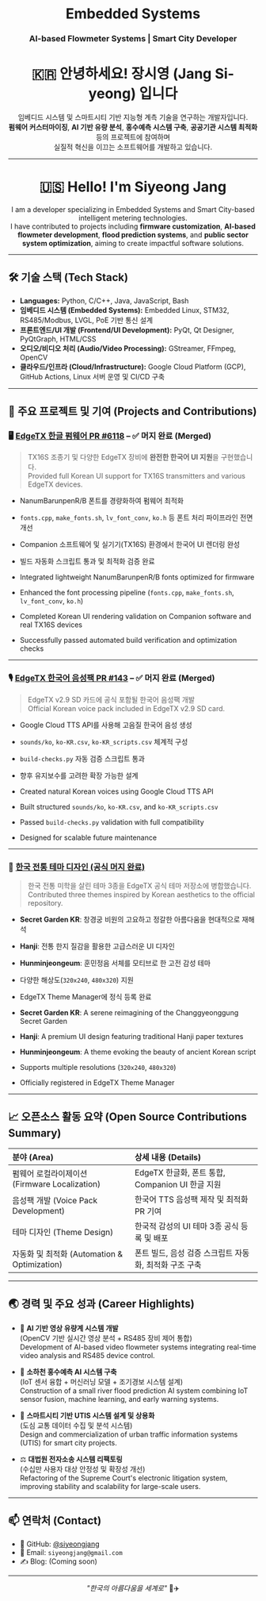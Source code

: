 <p align="center">
  <h1 align="center">Embedded Systems</h1>
  <h3 align="center">AI-based Flowmeter Systems | Smart City Developer</h3>
</p>

<h1 align="center">🇰🇷 안녕하세요! 장시영 (Jang Si-yeong) 입니다</h1>

<p align="center">
  임베디드 시스템 및 스마트시티 기반 지능형 계측 기술을 연구하는 개발자입니다.<br>
  <strong>펌웨어 커스터마이징</strong>, <strong>AI 기반 유량 분석</strong>, <strong>홍수예측 시스템 구축</strong>, <strong>공공기관 시스템 최적화</strong> 등의 프로젝트에 참여하며<br>
  실질적 혁신을 이끄는 소프트웨어를 개발하고 있습니다.
</p>

---

<h1 align="center">🇺🇸 Hello! I'm Siyeong Jang</h1>

<p align="center">
  I am a developer specializing in Embedded Systems and Smart City-based intelligent metering technologies.<br>
  I have contributed to projects including <strong>firmware customization</strong>, <strong>AI-based flowmeter development</strong>, <strong>flood prediction systems</strong>, and <strong>public sector system optimization</strong>, aiming to create impactful software solutions.
</p>

---

## 🛠️ 기술 스택 (Tech Stack)

- **Languages:** Python, C/C++, Java, JavaScript, Bash
- **임베디드 시스템 (Embedded Systems):** Embedded Linux, STM32, RS485/Modbus, LVGL, PoE 기반 통신 설계
- **프론트엔드/UI 개발 (Frontend/UI Development):** PyQt, Qt Designer, PyQtGraph, HTML/CSS
- **오디오/비디오 처리 (Audio/Video Processing):** GStreamer, FFmpeg, OpenCV
- **클라우드/인프라 (Cloud/Infrastructure):** Google Cloud Platform (GCP), GitHub Actions, Linux 서버 운영 및 CI/CD 구축

---

## 🚀 주요 프로젝트 및 기여 (Projects and Contributions)

### 🖥️ [EdgeTX 한글 펌웨어 PR #6118](https://github.com/EdgeTX/edgetx/pull/6118) – ✅ 머지 완료 (Merged)
> TX16S 조종기 및 다양한 EdgeTX 장비에 **완전한 한국어 UI 지원**을 구현했습니다.  
> Provided full Korean UI support for TX16S transmitters and various EdgeTX devices.

- NanumBarunpenR/B 폰트를 경량화하여 펌웨어 최적화
- `fonts.cpp`, `make_fonts.sh`, `lv_font_conv`, `ko.h` 등 폰트 처리 파이프라인 전면 개선
- Companion 소프트웨어 및 실기기(TX16S) 환경에서 한국어 UI 렌더링 완성
- 빌드 자동화 스크립트 통과 및 최적화 검증 완료

- Integrated lightweight NanumBarunpenR/B fonts optimized for firmware
- Enhanced the font processing pipeline (`fonts.cpp`, `make_fonts.sh`, `lv_font_conv`, `ko.h`)
- Completed Korean UI rendering validation on Companion software and real TX16S devices
- Successfully passed automated build verification and optimization checks

---

### 🎙️ [EdgeTX 한국어 음성팩 PR #143](https://github.com/EdgeTX/edgetx-sdcard-sounds/pull/143) – ✅ 머지 완료 (Merged)
> EdgeTX v2.9 SD 카드에 공식 포함될 한국어 음성팩 개발  
> Official Korean voice pack included in EdgeTX v2.9 SD card.

- Google Cloud TTS API를 사용해 고음질 한국어 음성 생성
- `sounds/ko`, `ko-KR.csv`, `ko-KR_scripts.csv` 체계적 구성
- `build-checks.py` 자동 검증 스크립트 통과
- 향후 유지보수를 고려한 확장 가능한 설계

- Created natural Korean voices using Google Cloud TTS API
- Built structured `sounds/ko`, `ko-KR.csv`, and `ko-KR_scripts.csv`
- Passed `build-checks.py` validation with full compatibility
- Designed for scalable future maintenance

---

### 🎨 [한국 전통 테마 디자인 (공식 머지 완료)](https://github.com/EdgeTX/themes)
> 한국 전통 미학을 살린 테마 3종을 EdgeTX 공식 테마 저장소에 병합했습니다.  
> Contributed three themes inspired by Korean aesthetics to the official repository.

- **Secret Garden KR**: 창경궁 비원의 고요하고 정갈한 아름다움을 현대적으로 재해석
- **Hanji**: 전통 한지 질감을 활용한 고급스러운 UI 디자인
- **Hunminjeongeum**: 훈민정음 서체를 모티브로 한 고전 감성 테마
- 다양한 해상도(`320x240`, `480x320`) 지원
- EdgeTX Theme Manager에 정식 등록 완료

- **Secret Garden KR**: A serene reimagining of the Changgyeonggung Secret Garden
- **Hanji**: A premium UI design featuring traditional Hanji paper textures
- **Hunminjeongeum**: A theme evoking the beauty of ancient Korean script
- Supports multiple resolutions (`320x240`, `480x320`)
- Officially registered in EdgeTX Theme Manager

---

## 📈 오픈소스 활동 요약 (Open Source Contributions Summary)

| 분야 (Area)                | 상세 내용 (Details)                                           |
|:----------------------------|:-------------------------------------------------------------|
| 펌웨어 로컬라이제이션 (Firmware Localization) | EdgeTX 한글화, 폰트 통합, Companion UI 한글 지원 |
| 음성팩 개발 (Voice Pack Development) | 한국어 TTS 음성팩 제작 및 최적화 PR 기여 |
| 테마 디자인 (Theme Design) | 한국적 감성의 UI 테마 3종 공식 등록 및 배포 |
| 자동화 및 최적화 (Automation & Optimization) | 폰트 빌드, 음성 검증 스크립트 자동화, 최적화 구조 구축 |

---

## 🌏 경력 및 주요 성과 (Career Highlights)

- 🎥 **AI 기반 영상 유량계 시스템 개발**  
  (OpenCV 기반 실시간 영상 분석 + RS485 장비 제어 통합)  
  Development of AI-based video flowmeter systems integrating real-time video analysis and RS485 device control.

- 🧠 **소하천 홍수예측 AI 시스템 구축**  
  (IoT 센서 융합 + 머신러닝 모델 + 조기경보 시스템 설계)  
  Construction of a small river flood prediction AI system combining IoT sensor fusion, machine learning, and early warning systems.

- 🚦 **스마트시티 기반 UTIS 시스템 설계 및 상용화**  
  (도심 교통 데이터 수집 및 분석 시스템)  
  Design and commercialization of urban traffic information systems (UTIS) for smart city projects.

- ⚖️ **대법원 전자소송 시스템 리팩토링**  
  (수십만 사용자 대상 안정성 및 확장성 개선)  
  Refactoring of the Supreme Court's electronic litigation system, improving stability and scalability for large-scale users.

---

## 📫 연락처 (Contact)

- 🐙 GitHub: [@siyeongjang](https://github.com/siyeongjang)
- 📧 Email: `siyeongjang@gmail.com`
- ✍️ Blog: (Coming soon)

---

<p align="center">
  <i>"한국의 아름다움을 세계로"</i> 🎨✈️
</p>
